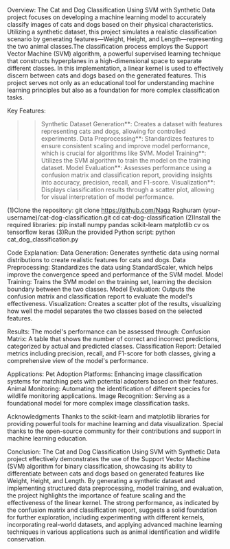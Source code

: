 Overview:
The Cat and Dog Classification Using SVM with Synthetic Data project focuses on developing a machine learning model to accurately classify images of cats and dogs based on their
physical characteristics. Utilizing a synthetic dataset, this project simulates a realistic classification scenario by generating features—Weight, Height, and Length—representing 
the two animal classes.The classification process employs the Support Vector Machine (SVM) algorithm, a powerful supervised learning technique that constructs hyperplanes in a
high-dimensional space to separate different classes. In this implementation, a linear kernel is used to effectively discern between cats and dogs based on the generated features.
This project serves not only as an educational tool for understanding machine learning principles but also as a foundation for more complex classification tasks. 

Key Features:
>>Synthetic Dataset Generation**: Creates a dataset with features representing cats and dogs, allowing for controlled experiments.
>>Data Preprocessing**: Standardizes features to ensure consistent scaling and improve model performance, which is crucial for algorithms like SVM.
>>Model Training**: Utilizes the SVM algorithm to train the model on the training dataset.
>>Model Evaluation**: Assesses performance using a confusion matrix and classification report, providing insights into accuracy, precision, recall, and F1-score.
>>Visualization**: Displays classification results through a scatter plot, allowing for visual interpretation of model performance.

(1)Clone the repository:
git clone https://github.com/Naga Raghuram (your-username)/cat-dog-classification.git
cd cat-dog-classification
(2)Install the required libraries:
pip install numpy pandas scikit-learn matplotlib cv os tensorflow keras 
(3)Run the provided Python script:
python cat_dog_classification.py

Code Explanation:
Data Generation: Generates synthetic data using normal distributions to create realistic features for cats and dogs.
Data Preprocessing: Standardizes the data using StandardScaler, which helps improve the convergence speed and performance of the SVM model.
Model Training: Trains the SVM model on the training set, learning the decision boundary between the two classes.
Model Evaluation: Outputs the confusion matrix and classification report to evaluate the model's effectiveness.
Visualization: Creates a scatter plot of the results, visualizing how well the model separates the two classes based on the selected features.

Results:
The model's performance can be assessed through:
Confusion Matrix: A table that shows the number of correct and incorrect predictions, categorized by actual and predicted classes.
Classification Report: Detailed metrics including precision, recall, and F1-score for both classes, giving a comprehensive view of the model's performance.

Applications:
Pet Adoption Platforms: Enhancing image classification systems for matching pets with potential adopters based on their features.
Animal Monitoring: Automating the identification of different species for wildlife monitoring applications.
Image Recognition: Serving as a foundational model for more complex image classification tasks.

Acknowledgments
Thanks to the scikit-learn and matplotlib libraries for providing powerful tools for machine learning and data visualization.
Special thanks to the open-source community for their contributions and support in machine learning education.

Conclusion:
The Cat and Dog Classification Using SVM with Synthetic Data project effectively demonstrates the use of the Support Vector Machine (SVM) algorithm for 
binary classification, showcasing its ability to differentiate between cats and dogs based on generated features like Weight, Height, and Length. By 
generating a synthetic dataset and implementing structured data preprocessing, model training, and evaluation, the project highlights the importance of
feature scaling and the effectiveness of the linear kernel. The strong performance, as indicated by the confusion matrix and classification report,
suggests a solid foundation for further exploration, including experimenting with different kernels, incorporating real-world datasets, and applying
advanced machine learning techniques in various applications such as animal identification and wildlife conservation.
